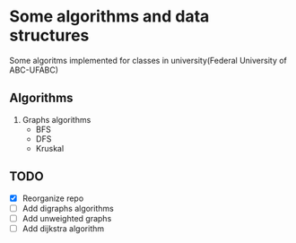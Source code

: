 # Some algorithms and data structures

Some algoritms implemented for classes in university(Federal University of ABC-UFABC)

## Algorithms

1. Graphs algorithms
   - BFS
   - DFS
   - Kruskal

## TODO
- [x] Reorganize repo
- [ ] Add digraphs algorithms
- [ ] Add unweighted graphs
- [ ] Add dijkstra algorithm